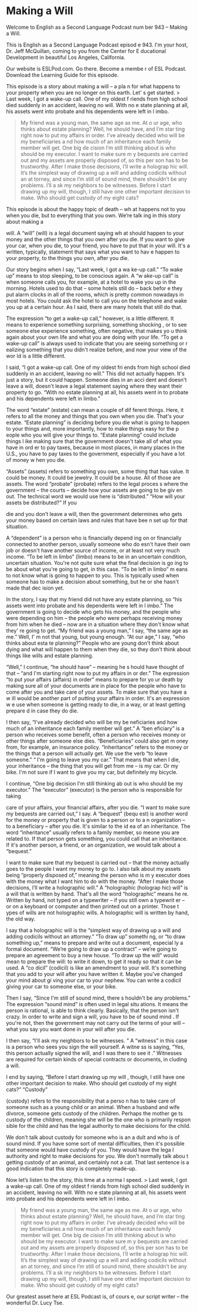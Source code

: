 # Making a Will

Welcome to English as a Second Language Podcast num ber 943 – Making a Will.

This is English as a Second Language Podcast episod e 943. I'm your host, Dr. Jeff McQuillan, coming to you from the Center for E ducational Development in beautiful Los Angeles, California.

Our website is ESLPod.com. Go there. Become a membe r of ESL Podcast. Download the Learning Guide for this episode.

This episode is a story about making a will – a pla n for what happens to your property when you are no longer on this earth. Let' s get started.  > Last week, I got a wake-up call. One of my oldest f riends from high school died suddenly in an accident, leaving no will. With no e state planning at all, his assets went into probate and his dependents were left in l imbo.
> My friend was a young man, the same age as me. At o ur age, who thinks about estate planning? Well, he should have, and I’m star ting right now to put my affairs in order.
> I’ve already decided who will be my beneficiaries a nd how much of an inheritance each family member will get. One big de cision I’m still thinking about is who should be my executor. I want to make sure m y bequests are carried out and my assets are properly disposed of, so this per son has to be trustworthy.
> After I make those decisions, I’ll write a holograp hic will. It’s the simplest way of drawing up a will and adding codicils without an at torney, and since I’m still of sound mind, there shouldn’t be any problems. I’ll a sk my neighbors to be witnesses.
> Before I start drawing up my will, though, I still have one other important decision to make. Who should get custody of my eight cats?

This episode is about the happy topic of death – wh at happens not to you when you die, but to everything that you own. We’re talk ing in this story about making a

will. A “will” (will) is a legal document saying wh at should happen to your money and the other things that you own after you die. If  you want to give your car, when you die, to your friend, you have to put that in your will. It's a written, typically, statement that says what you want to hav e happen to your property, to the things you own, after you die.

Our story begins when I say, “Last week, I got a wa ke-up call.” “To wake up” means to stop sleeping, to be conscious again. A “w ake-up call” is when someone calls you, for example, at a hotel to wake you up in the morning. Hotels used to do that – some hotels still do – back befor e they put alarm clocks in all of the rooms, which is pretty common nowadays in most hotels. You could ask the hotel to call you on the telephone and wake you up at a certain hour. As I said, there are many hotels that still do that.

The expression “to get a wake-up call,” however, is  a little different. It means to experience something surprising, something shocking , or to see someone else experience something, often negative, that makes yo u think again about your own life and what you are doing with your life. “To  get a wake-up call” is always used to indicate that you are seeing something or r ealizing something that you didn't realize before, and now your view of the wor ld is a little different.

I said, “I got a wake-up call. One of my oldest fri ends from high school died suddenly in an accident, leaving no will.” This did  not actually happen. It's just a story, but it could happen. Someone dies in an acci dent and doesn't leave a will, doesn't leave a legal statement saying where they want their property to go. “With no estate planning at all, his assets went in to probate and his dependents were left in limbo.”

The word “estate” (estate) can mean a couple of dif ferent things. Here, it refers to all the money and things that you own when you die.  That's your estate. “Estate planning” is deciding before you die what is going to happen to your things and, more importantly, how to make things easy for the p eople who you will give your things to. “Estate planning” could include things l ike making sure that the government doesn't take all of what you have in ord er to pay taxes, because in most places, in many places in the U.S., you have to pay taxes to the government, especially if you have a lot of money w hen you die.

“Assets” (assets) refers to something you own, some thing that has value. It could be money. It could be jewelry. It could be a house.  All of those are assets. The word “probate” (probate) refers to the legal proces s where the government – the courts – decide how your assets are going to be giv en out. The technical word we would use here is “distributed.” “How will your assets be distributed?” If you

die and you don't leave a will, then the government  determines who gets your money based on certain laws and rules that have bee n set up for that situation.

A “dependent” is a person who is financially depend ing on or financially connected to another person, usually someone who do esn't have their own job or doesn't have another source of income, or at least not very much income. “To be left in limbo” (limbo) means to be in an uncertain condition, uncertain situation. You're not quite sure what the final decision is go ing to be about what you're going to get, in this case. “To be left in limbo” m eans to not know what is going to happen to you. This is typically used when someone has to make a decision about something, but he or she hasn't made that dec ision yet.

In the story, I say that my friend did not have any  estate planning, so “his assets went into probate and his dependents were left in l imbo.” The government is going to decide who gets his money, and the people who were depending on him – the people who were perhaps receiving money from him when he died – now are in a situation where they don't know what they' re going to get. “My friend was a young man,” I say, “the same age as me.” Well, I' m not that young, but young enough. “At our age,” I say, “who thinks about esta te planning?” People who are young don't think about dying and what will happen to them when they die, so they don't think about things like wills and estate  planning.

“Well,” I continue, “he should have” – meaning he s hould have thought of that – “and I'm starting right now to put my affairs in or der.” The expression “to put your affairs (affairs) in order” means to prepare for yo ur death by making sure all of your documents are in place for the people who have  to come after you and take care of your assets. To make sure that you have a w ill would be another part of putting your affairs in order. It's an expression w e use when someone is getting ready to die, in a way, or at least getting prepare d in case they do die.

I then say, “I've already decided who will be my be neficiaries and how much of an inheritance each family member will get.” A “ben eficiary” is a person who receives some benefit, often a person who receives money or other things after someone else dies. “Beneficiaries” could also get m oney from, for example, an insurance policy. “Inheritance” refers to the money  or the things that a person will actually get. We use the verb “to leave someone.” “ I'm going to leave you my car.” That means that when I die, your inheritance – the thing that you will get from me – is my car. Or my bike. I'm not sure if I want to give you my car, but definitely my bicycle.

I continue, “One big decision I'm still thinking ab out is who should be my executor.” The “executor” (executor) is the person who is responsible for taking

care of your affairs, your financial affairs, after  you die. “I want to make sure my bequests are carried out,” I say. A “bequest” (bequ est) is another word for the money or property that is given to a person or to a n organization – to a beneficiary – after you die. It's similar to the id ea of an inheritance. The word “inheritance” usually refers to a family member, so meone you are related to. If that person gets something, you could call that an inheritance. If it's another person, a friend, or an organization, we would talk  about a “bequest.”

I want to make sure that my bequest is carried out – that the money actually goes to the people I want my money to go to. I also talk  about my assets being “properly disposed of,” meaning the person who is m y executor does with the money what I want him to do with the money. “After I make those decisions, I’ll write a holographic will.” A “holographic (holograp hic) will” is a will that is written by hand. That's all the word “holographic” means he re. Written by hand, not typed on a typewriter – if you still own a typewrit er – or on a keyboard or computer and then printed out on a printer. Those t ypes of wills are not holographic wills. A holographic will is written by  hand, the old way.

I say that a holographic will is the “simplest way of drawing up a will and adding codicils without an attorney.” “To draw up” somethi ng, or “to draw something up,” means to prepare and write out a document, especial ly a formal document. “We’re going to draw up a contract” – we’re going to prepare an agreement to buy a new house. “To draw up the will” would mean to prepare the will: to write it down, to get it ready so that it can be used. A “co dicil” (codicil) is like an amendment to your will. It's something that you add  to your will after you have written it. Maybe you've changed your mind about gi ving your car to your nephew. You can write a codicil giving your car to someone else, or your bike.

Then I say, “Since I'm still of sound mind, there s houldn't be any problems.” The expression “sound mind” is often used in legal situ ations. It means the person is rational, is able to think clearly. Basically, that  the person isn't crazy. In order to write and sign a will, you have to be of sound mind . If you're not, then the government may not carry out the terms of your will  – what you say you want done in your will after you die.

I then say, “I'll ask my neighbors to be witnesses. ” A “witness” in this case is a person who sees you sign the will yourself. A witne ss is saying, “Yes, this person actually signed the will, and I was there to see it .” Witnesses are required for certain kinds of special contracts or documents, in cluding a will.

I end by saying, “Before I start drawing up my will , though, I still have one other important decision to make. Who should get custody of my eight cats?” “Custody”

(custody) refers to the responsibility that a perso n has to take care of someone such as a young child or an animal. When a husband and wife divorce, someone gets custody of the children. Perhaps the mother ge ts custody of the children, meaning she will be the one who is primarily respon sible for the child and has the legal authority to make decisions for the child.

We don't talk about custody for someone who is an a dult and who is of sound mind. If you have some sort of mental difficulties,  then it's possible that someone would have custody of you. They would have the lega l authority and right to make decisions for you. We don't normally talk abou t getting custody of an animal, and certainly not a cat. That last sentence  is a good indication that this story is completely made-up.

Now let’s listen to the story, this time at a norma l speed.  > Last week, I got a wake-up call. One of my oldest f riends from high school died suddenly in an accident, leaving no will. With no e state planning at all, his assets went into probate and his dependents were left in l imbo.
> My friend was a young man, the same age as me. At o ur age, who thinks about estate planning? Well, he should have, and I’m star ting right now to put my affairs in order.
> I’ve already decided who will be my beneficiaries a nd how much of an inheritance each family member will get. One big de cision I’m still thinking about is who should be my executor. I want to make sure m y bequests are carried out and my assets are properly disposed of, so this per son has to be trustworthy.
> After I make those decisions, I’ll write a holograp hic will. It’s the simplest way of drawing up a will and adding codicils without an at torney, and since I’m still of sound mind, there shouldn’t be any problems. I’ll a sk my neighbors to be witnesses.
> Before I start drawing up my will, though, I still have one other important decision to make. Who should get custody of my eight cats?

Our greatest asset here at ESL Podcast is, of cours e, our script writer – the wonderful Dr. Lucy Tse.

